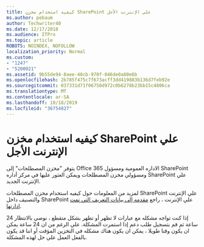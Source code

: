 ```yaml
---
title: كيفيه استخدام مخزن SharePoint علي الإنترنت الأجل
ms.author: pebaum
author: Techwriter40
ms.date: 12/17/2018
ms.audience: ITPro
ms.topic: article
ROBOTS: NOINDEX, NOFOLLOW
localization_priority: Normal
ms.custom:
- "1247"
- "5200021"
ms.assetid: 9b55de94-8aee-40cb-970f-046de0a80e6b
ms.openlocfilehash: 2b785f475c7f673acff3dd419883b136d7feb92e
ms.sourcegitcommit: 037331d71f06750d972c0b6278b23bb15c4806ca
ms.translationtype: MT
ms.contentlocale: ar-SA
ms.lasthandoff: 10/18/2019
ms.locfileid: "36754827"
---
```

# <a name="how-to-use-the-sharepoint-online-term-store"></a>كيفيه استخدام مخزن SharePoint علي الإنترنت الأجل

يتوفر "مخزن المصطلحات" إلى Office 365 الاداره العمومية ومسؤول SharePoint ومسؤولي مخزن المصطلحات ويمكن العثور عليها في مركز أداره SharePoint علي الإنترنت الجديد.
  
لمزيد من المعلومات حول كيفيه استخدام مخزن المصطلحات SharePoint علي الإنترنت والتصنيف داخل SharePoint علي الإنترنت ، راجع [مقدمه إلى بيانات التعريف التي تمت ادارتها](https://go.microsoft.com/fwlink/?linkid=2044674&amp;clcid=0x409).
  
إذا كنت تواجه مشكله مع عبارات لا تظهر أو تظهر بشكل متقطع ، نوصي بالانتظار 24 ساعة ثم قم بتسجيل طلب دعم إذا استمرت المشكلة. علي الرغم من ان 24 ساعة يمكن ان يكون وقتا طويلا ، يمكن ان يكون هناك مشكله في التخزين المؤقت أو اننا قد يكون بالفعل العمل علي حل لهذه المشكلة.
  
